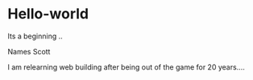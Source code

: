 # Hello-world
Its a beginning ..


Names Scott

I am relearning web building after being out of the game for 20 years....

